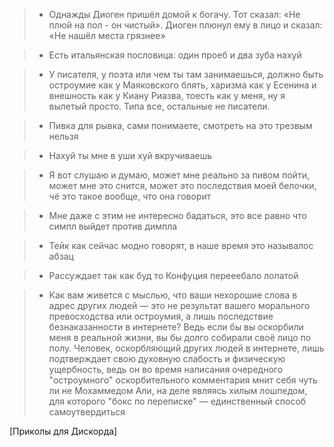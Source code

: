 > - Однажды Диоген пришёл домой к богачу. Тот сказал: «Не плюй на пол - он чистый». Диоген плюнул ему в лицо и сказал: «Не нашёл места грязнее»

> - Есть итальянская пословица: один проеб и два зуба нахуй

> - У писателя, у поэта или чем ты там занимаешься, должно быть остроумие как у Маяковского блять, харизма как у Есенина и внешность как у Киану Риазва, тоесть как у меня, ну я вылетый просто. Типа все, остальные не писатели.

> - Пивка для рывка, сами понимаете, смотреть на это трезвым нельзя

> - Нахуй ты мне в уши хуй вкручиваешь

> - Я вот слушаю и думаю, может мне реально за пивом пойти, может мне это снится, может это последствия моей белочки, чё это такое вообще, что она говорит

> - Мне даже с этим не интересно бадаться, это все равно что симпл выйдет против димпла

> - Тейк как сейчас модно говорят, в наше время это называлос абзац

> - Рассуждает так как буд то Конфуция перееебало лопатой

> - Как вам живется с мыслью, что ваши нехорошие слова в адрес других людей — это не результат вашего морального превосходства или остроумия, а лишь последствие безнаказанности в интернете? Ведь если бы вы оскорбили меня в реальной жизни, вы бы долго собирали своё лицо по полу. Человек, оскорбляющий других людей в интернете, лишь подтверждает свою духовную слабость и физическую ущербность, ведь он во время написания очередного "остроумного" оскорбительного комментария мнит себя чуть ли не Мохаммедом Али, на деле являясь хилым лошпедом, для которого "бокс по переписке" — единственный способ самоутвердиться

[Приколы для Дискорда]